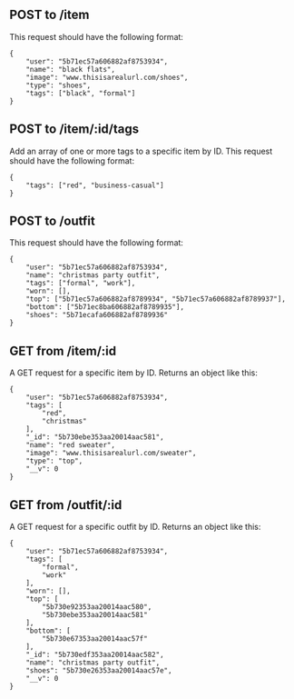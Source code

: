 ## POST to /item
This request should have the following format:
```
{
	"user": "5b71ec57a606882af8753934",
    "name": "black flats",
	"image": "www.thisisarealurl.com/shoes",
	"type": "shoes",
	"tags": ["black", "formal"]
}
```

## POST to /item/:id/tags
Add an array of one or more tags to a specific item by ID. This request should have the following format:
```
{
	"tags": ["red", "business-casual"]
}
```

## POST to /outfit
This request should have the following format:
```
{
	"user": "5b71ec57a606882af8753934",
    "name": "christmas party outfit",
	"tags": ["formal", "work"],
	"worn": [],
	"top": ["5b71ec57a606882af8789934", "5b71ec57a606882af8789937"],
	"bottom": ["5b71ec8ba606882af8789935"],
	"shoes": "5b71ecafa606882af8789936"
}
```

## GET from /item/:id
A GET request for a specific item by ID. Returns an object like this:
```
{
    "user": "5b71ec57a606882af8753934",
    "tags": [
        "red",
        "christmas"
    ],
    "_id": "5b730ebe353aa20014aac581",
    "name": "red sweater",
    "image": "www.thisisarealurl.com/sweater",
    "type": "top",
    "__v": 0
}
```

## GET from /outfit/:id
A GET request for a specific outfit by ID. Returns an object like this:
```
{
    "user": "5b71ec57a606882af8753934",
    "tags": [
        "formal",
        "work"
    ],
    "worn": [],
    "top": [
        "5b730e92353aa20014aac580",
        "5b730ebe353aa20014aac581"
    ],
    "bottom": [
        "5b730e67353aa20014aac57f"
    ],
    "_id": "5b730edf353aa20014aac582",
    "name": "christmas party outfit",
    "shoes": "5b730e26353aa20014aac57e",
    "__v": 0
}
```